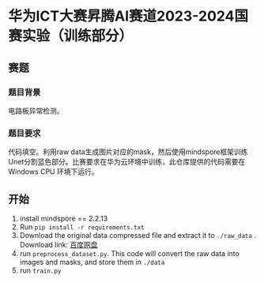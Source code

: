 # 华为ICT大赛昇腾AI赛道2023-2024国赛实验（训练部分）

## 赛题

### 题目背景

电路板异常检测。

### 题目要求

代码填空。利用raw data生成图片对应的mask，然后使用mindspore框架训练Unet分割蓝色部分。比赛要求在华为云环境中训练，此仓库提供的代码需要在Windows CPU 环境下运行。

## 开始

1. install mindspore == 2.2.13
2. Run `pip install -r requirements.txt`
3. Download the original data compressed file and extract it to `./raw_data` . Download link: [百度网盘](https://pan.baidu.com/s/1AwxqObh0CP0i9WrTVfA9CA?pwd=0308)
4. run `preprocess_dataset.py`. This code will convert the raw data into images and masks, and store them in `./data`
5. run `train.py`
